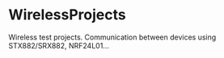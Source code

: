 # WirelessProjects
Wireless test projects. Communication between devices using STX882/SRX882, NRF24L01...
